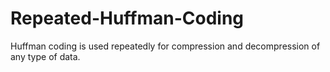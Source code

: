 # Repeated-Huffman-Coding
Huffman coding is used repeatedly for compression and decompression of any type of data.
